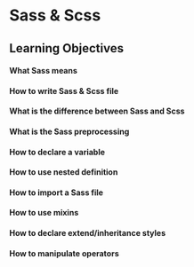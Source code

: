 # Sass & Scss

## Learning Objectives


#### What Sass means

#### How to write Sass & Scss file

#### What is the difference between Sass and Scss

#### What is the Sass preprocessing

#### How to declare a variable

#### How to use nested definition

#### How to import a Sass file

#### How to use mixins

#### How to declare extend/inheritance styles

#### How to manipulate operators
